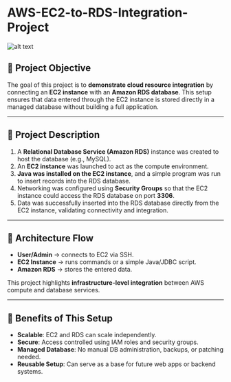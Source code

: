 # AWS-EC2-to-RDS-Integration-Project

![alt text](http://url/to/img.png)

## 📌 Project Objective

The goal of this project is to **demonstrate cloud resource integration** by connecting an **EC2 instance** with an **Amazon RDS database**. This setup ensures that data entered through the EC2 instance is stored directly in a managed database without building a full application.

---

## 📌 Project Description

1. A **Relational Database Service (Amazon RDS)** instance was created to host the database (e.g., MySQL).
2. An **EC2 instance** was launched to act as the compute environment.
3. **Java was installed on the EC2 instance**, and a simple program was run to insert records into the RDS database.
4. Networking was configured using **Security Groups** so that the EC2 instance could access the RDS database on port **3306**.
5. Data was successfully inserted into the RDS database directly from the EC2 instance, validating connectivity and integration.

---

## 📌 Architecture Flow

* **User/Admin** → connects to EC2 via SSH.
* **EC2 Instance** → runs commands or a simple Java/JDBC script.
* **Amazon RDS** → stores the entered data.

This project highlights **infrastructure-level integration** between AWS compute and database services.

---

## 📌 Benefits of This Setup

* **Scalable**: EC2 and RDS can scale independently.
* **Secure**: Access controlled using IAM roles and security groups.
* **Managed Database**: No manual DB administration, backups, or patching needed.
* **Reusable Setup**: Can serve as a base for future web apps or backend systems.

